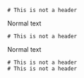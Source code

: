    # This is not a header

Normal text

    # This is not a header

Normal text

    # This is not a header
    # This is not a header
